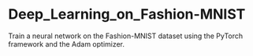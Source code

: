 # Deep_Learning_on_Fashion-MNIST
 Train a neural network on the Fashion-MNIST dataset using the PyTorch framework and the Adam optimizer. 

